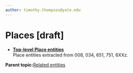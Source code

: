 ```yaml
---
author: timothy.thompson@yale.edu
---
```


# Places \[draft\]

-   **[Top-level Place entities](../concepts/top_level_place_entities.md)**  
Place entities extracted from 008, 034, 651, 751, 6XXz.

**Parent topic:**[Related entities](../tasks/related_entities.md)

